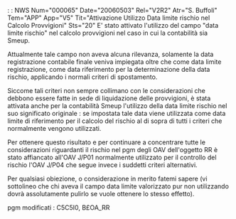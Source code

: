  :  : NWS Num="000065" Date="20060503" Rel="V2R2" Atr="S. Buffoli" Tem="APP" App="V5" Tit="Attivazione Utilizzo Data limite rischio nel Calcolo Provvigioni" Sts="20"
E' stato attivato l'utilizzo del campo "data limite rischio" nel calcolo provvigioni nel caso in cui la contabilità sia Smeup.

Attualmente tale campo non aveva alcuna rilevanza, solamente la data registrazione contabile finale
veniva impiegata oltre che come data limite registrazione, come data riferimento per la determinazione della data rischio, applicando i normali criteri di spostamento.

Siccome tali criteri non sempre collimano con le considerazioni che debbono essere fatte in sede di liquidazione delle provvigioni, è stata attivata anche per la contabilità Smeup l'utilizzo della
data limite rischio nel suo significato originale :  se impostata tale data viene utilizzata come data limite di riferimento per il calcolo del rischio al di sopra di tutti i criteri che normalmente vengono utilizzati.

Per ottenere questo risultato e per continuare a concentrare tutte le considerazioni riguardanti il rischio nel pgm degli OAV dell'oggetto RR è stato affiancato all'OAV J/P01 normalmente utilizzato
per il controllo del rischio l'OAV J/P04 che segue invece i suddetti criteri alternativi.

Per qualsiasi obiezione, o considerazione in merito fatemi sapere (vi sottolineo che chi aveva il campo data limite valorizzato pur non utilizzando dovrà assolutamente pulirlo se vuole ottenere
lo stesso effetto).

pgm modificati :  C5C5I0, B£OA_RR
